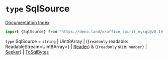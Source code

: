 # `type` SqlSource

[Documentation Index](../README.md)

```ts
import {SqlSource} from "https://deno.land/x/office_spirit_mysql@v0.19.12/mod.ts"
```

`type` SqlSource = `string` | Uint8Array | (\{`readonly` readable: ReadableStream\<Uint8Array>} | [Reader](../interface.Reader/README.md)) \& (\{`readonly` size: `number`} | [Seeker](../interface.Seeker/README.md)) | [ToSqlBytes](../private.interface.ToSqlBytes/README.md)